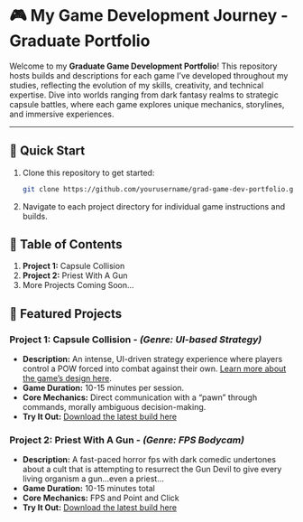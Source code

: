 # 🎮 My Game Development Journey - Graduate Portfolio

Welcome to my **Graduate Game Development Portfolio**! This repository hosts builds and descriptions for each game I’ve developed throughout my studies, reflecting the evolution of my skills, creativity, and technical expertise. Dive into worlds ranging from dark fantasy realms to strategic capsule battles, where each game explores unique mechanics, storylines, and immersive experiences.

---

## 🚀 Quick Start

1. Clone this repository to get started:
   ```bash
   git clone https://github.com/yourusername/grad-game-dev-portfolio.git
   ```
2. Navigate to each project directory for individual game instructions and builds.


## 📜 Table of Contents
1. **Project 1:** Capsule Collision
2. **Project 2:** Priest With A Gun
3. More Projects Coming Soon...


## 🌟 Featured Projects

### **Project 1: Capsule Collision** - *(Genre: UI-based Strategy)*

- **Description:** An intense, UI-driven strategy experience where players control a POW forced into combat against their own. [Learn more about the game’s design here](#).
- **Game Duration:** 10-15 minutes per session.
- **Core Mechanics:** Direct communication with a “pawn” through commands, morally ambiguous decision-making.
- **Try It Out:** [Download the latest build here](#)

### **Project 2: Priest With A Gun** - *(Genre: FPS Bodycam)*

- **Description:** A fast-paced horror fps with dark comedic undertones about a cult that is attempting to resurrect the Gun Devil to give every living organism a gun...even a priest...
- **Game Duration:** 10-15 minutes total
- **Core Mechanics:** FPS and Point and Click
- **Try It Out:** [Download the latest build here](#)

